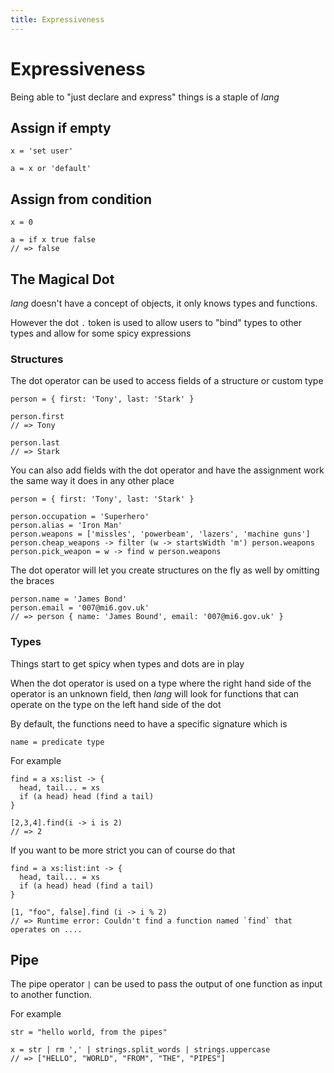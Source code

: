 ```yaml
---
title: Expressiveness
---
```


# Expressiveness

Being able to "just declare and express" things is a staple of _lang_

## Assign if empty

```
x = 'set user'

a = x or 'default'
```

## Assign from condition

```
x = 0 

a = if x true false
// => false
```


## The Magical Dot

_lang_ doesn't have a concept of objects, it only knows types and functions.

However the dot `.` token is used to allow users to "bind" types to other types
and allow for some spicy expressions

### Structures

The dot operator can be used to access fields of a structure or custom type

```
person = { first: 'Tony', last: 'Stark' }

person.first
// => Tony

person.last
// => Stark
```

You can also add fields with the dot operator and have the assignment work the
same way it does in any other place

```
person = { first: 'Tony', last: 'Stark' }

person.occupation = 'Superhero'
person.alias = 'Iron Man'
person.weapons = ['missles', 'powerbeam', 'lazers', 'machine guns']
person.cheap_weapons -> filter (w -> startsWidth 'm') person.weapons
person.pick_weapon = w -> find w person.weapons
```

The dot operator will let you create structures on the fly as well by omitting
the braces

```
person.name = 'James Bond'
person.email = '007@mi6.gov.uk'
// => person { name: 'James Bound', email: '007@mi6.gov.uk' }
```

### Types
Things start to get spicy when types and dots are in play

When the dot operator is used on a type where the right hand side of the
operator is an unknown field, then _lang_ will look for functions that can
operate on the type on the left hand side of the dot

By default, the functions need to have a specific signature which is

`name = predicate type`

For example

```
find = a xs:list -> {
  head, tail... = xs
  if (a head) head (find a tail)
}

[2,3,4].find(i -> i is 2)
// => 2
```

If you want to be more strict you can of course do that

```
find = a xs:list:int -> {
  head, tail... = xs
  if (a head) head (find a tail)
}

[1, "foo", false].find (i -> i % 2)
// => Runtime error: Couldn't find a function named `find` that operates on ....
```

## Pipe

The pipe operator `|` can be used to pass the output of one function as input to
another function.

For example 

```
str = "hello world, from the pipes"

x = str | rm ',' | strings.split_words | strings.uppercase
// => ["HELLO", "WORLD", "FROM", "THE", "PIPES"]
```


